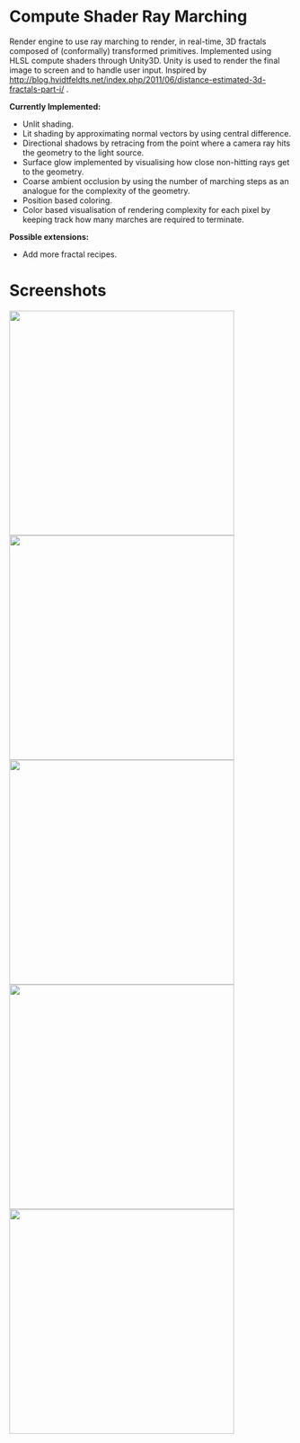 # Compute Shader Ray Marching
Render engine to use ray marching to render, in real-time, 3D fractals composed of (conformally) transformed primitives. Implemented using HLSL compute shaders through Unity3D. Unity is used to render the final image to screen and to handle user input. Inspired by http://blog.hvidtfeldts.net/index.php/2011/06/distance-estimated-3d-fractals-part-i/ .

**Currently Implemented:**
- Unlit shading.
- Lit shading by approximating normal vectors by using central difference.
- Directional shadows by retracing from the point where a camera ray hits the geometry to the light source.
- Surface glow implemented by visualising how close non-hitting rays get to the geometry.
- Coarse ambient occlusion by using the number of marching steps as an analogue for the complexity of the geometry.
- Position based coloring.
- Color based visualisation of rendering complexity for each pixel by keeping track how many marches are required to terminate.

**Possible extensions:**
<!-- - Soft shadows by keeping track of the 'width' of the lightbeam. -->
- Add more fractal recipes.

# Screenshots


<img src="https://raw.github.com/akoreman/WIP-Compute-Shader-Ray-Marching/main/images/Shadows.PNG" width="400">  

<img src="https://raw.github.com/akoreman/WIP-Compute-Shader-Ray-Marching/main/images/Shadows2.PNG" width="400"> 

<img src="https://raw.github.com/akoreman/WIP-Compute-Shader-Ray-Marching/main/images/Diffuse.PNG" width="400">

<img src="https://raw.github.com/akoreman/WIP-Compute-Shader-Ray-Marching/main/images/Tetra.PNG" width="400">  

<img src="https://raw.github.com/akoreman/WIP-Compute-Shader-Ray-Marching/main/images/coloring.PNG" width="400">  

